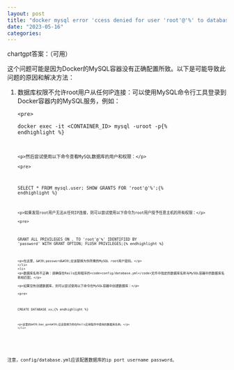 ```yaml
---
layout: post
title: "docker mysql error 'ccess denied for user 'root'@'%' to database xx '"
date: "2023-05-16"
categories: 
---
```

<p>chartgpt答案：（可用）</p>

<p>这个问题可能是因为Docker的MySQL容器没有正确配置所致。以下是可能导致此问题的原因和解决方法：</p>

<ol>
	<li>
	<p>数据库权限不允许root用户从任何IP连接：可以使用MySQL命令行工具登录到Docker容器内的MySQL服务，例如：</p>

	<pre>
<code>docker exec -it &lt;CONTAINER_ID&gt; mysql -uroot -p{% endhighlight %}

	<p>然后尝试使用以下命令查看MySQL数据库的用户和权限：</p>

	<pre>
<code>SELECT * FROM mysql.user;
SHOW GRANTS FOR &#39;root&#39;@&#39;%&#39;;{% endhighlight %}

	<p>如果发现root用户无法从任何IP连接，则可以尝试使用以下命令为root用户授予任意主机的所有权限：</p>

	<pre>
<code>GRANT ALL PRIVILEGES ON *.* TO &#39;root&#39;@&#39;%&#39; IDENTIFIED BY &#39;password&#39; WITH GRANT OPTION;
FLUSH PRIVILEGES;{% endhighlight %}

	<p>在这里，&#39;password&#39;应该替换为你所需的MySQL root用户密码。</p>
	</li>
	<li>
	<p>数据库名称不正确：请确保在Rails应用程序的<code>config/database.yml</code>文件中指定的数据库名称与MySQL容器中的数据库名称相匹配。</p>

	<p>如果没有创建数据库，则可以尝试使用以下命令在MySQL容器中创建数据库：</p>

	<pre>
<code>CREATE DATABASE xx;{% endhighlight %}

	<p>这里的&#39;bao_gon&#39;应该替换为你在Rails应用程序中使用的数据库名称。</p>
	</li>
</ol>

<p>注意，config/database.yml应该配置数据库的ip port username password。</p>

